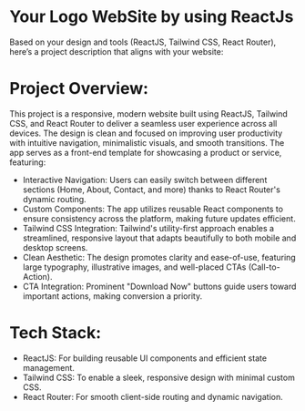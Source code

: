 # Your Logo WebSite by using ReactJs


Based on your design and tools (ReactJS, Tailwind CSS, React Router), here’s a project description that aligns with your website:

# Project Overview:

This project is a responsive, modern website built using ReactJS, Tailwind CSS, and React Router to deliver a seamless user experience across all devices. The design is clean and focused on improving user productivity with intuitive navigation, minimalistic visuals, and smooth transitions. The app serves as a front-end template for showcasing a product or service, featuring:


* Interactive Navigation: Users can easily switch between different sections (Home, About, Contact, and more) thanks to React Router's dynamic routing.
* Custom Components: The app utilizes reusable React components to ensure consistency across the platform, making future updates efficient.
* Tailwind CSS Integration: Tailwind's utility-first approach enables a streamlined, responsive layout that adapts beautifully to both mobile and desktop screens.
* Clean Aesthetic: The design promotes clarity and ease-of-use, featuring large typography, illustrative images, and well-placed CTAs (Call-to-Action).
* CTA Integration: Prominent "Download Now" buttons guide users toward important actions, making conversion a priority.


# Tech Stack:


* ReactJS: For building reusable UI components and efficient state management.
* Tailwind CSS: To enable a sleek, responsive design with minimal custom CSS.
* React Router: For smooth client-side routing and dynamic navigation.
